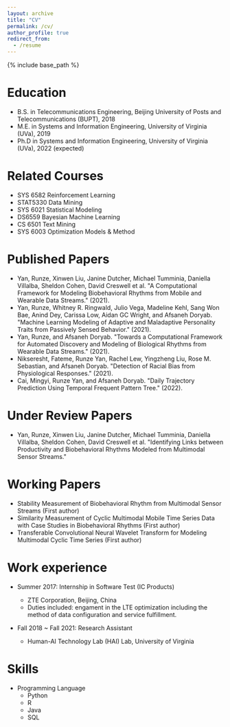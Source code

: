 ```yaml
---
layout: archive
title: "CV"
permalink: /cv/
author_profile: true
redirect_from:
  - /resume
---
```


{% include base_path %}

Education
======
* B.S. in Telecommunications Engineering, Beijing University of Posts and Telecommunications (BUPT), 2018
* M.E. in Systems and Information Engineering, University of Virginia (UVa), 2019
* Ph.D in Systems and Information Engineering, University of Virginia (UVa), 2022 (expected)

Related Courses
======
* SYS 6582 Reinforcement Learning  
* STAT5330 Data Mining
* SYS 6021 Statistical Modeling
* DS6559 Bayesian Machine Learning
* CS 6501 Text Mining
* SYS 6003 Optimization Models & Method

Published Papers
======
* Yan, Runze, Xinwen Liu, Janine Dutcher, Michael Tumminia, Daniella Villalba, Sheldon Cohen, David Creswell et al. "A Computational Framework for Modeling Biobehavioral Rhythms from Mobile and Wearable Data Streams." (2021).
* Yan, Runze, Whitney R. Ringwald, Julio Vega, Madeline Kehl, Sang Won Bae, Anind Dey, Carissa Low, Aidan GC Wright, and Afsaneh Doryab. "Machine Learning Modeling of Adaptive and Maladaptive Personality Traits from Passively Sensed Behavior." (2021).
* Yan, Runze, and Afsaneh Doryab. "Towards a Computational Framework for Automated Discovery and Modeling of Biological Rhythms from Wearable Data Streams." (2021).
* Nikseresht, Fateme, Runze Yan, Rachel Lew, Yingzheng Liu, Rose M. Sebastian, and Afsaneh Doryab. "Detection of Racial Bias from Physiological Responses." (2021).
* Cai, Mingyi, Runze Yan, and Afsaneh Doryab. "Daily Trajectory Prediction Using Temporal Frequent Pattern Tree." (2022).

Under Review Papers
======
* Yan, Runze, Xinwen Liu, Janine Dutcher, Michael Tumminia, Daniella Villalba, Sheldon Cohen, David Creswell et al. "Identifying Links between Productivity and Biobehavioral Rhythms Modeled from Multimodal Sensor Streams."

Working Papers
======
* Stability Measurement of Biobehavioral Rhythm from Multimodal Sensor Streams (First author) 
* Similarity Measurement of Cyclic Multimodal Mobile Time Series Data with Case Studies in Biobehavioral Rhythms (First author) 
* Transferable Convolutional Neural Wavelet Transform for Modeling Multimodal Cyclic Time Series (First author) 

Work experience
======
* Summer 2017: Internship in Software Test (IC Products)
  * ZTE Corporation, Beijing, China
  * Duties included: engament in the LTE optimization including the method of data configuration and service fulfillment.

* Fall 2018 ~ Fall 2021: Research Assistant
  * Human-AI Technology Lab (HAI) Lab, University of Virginia

  
Skills
======
* Programming Language
  * Python
  * R
  * Java
  * SQL

